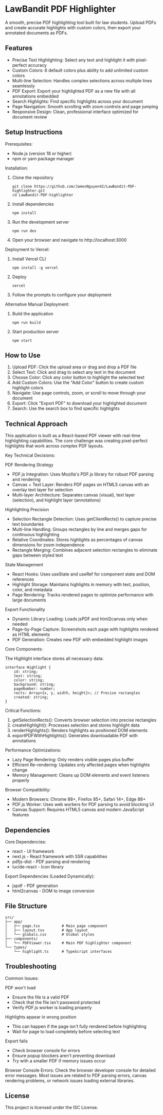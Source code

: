 ﻿# LawBandit PDF Highlighter

A smooth, precise PDF highlighting tool built for law students. Upload PDFs and create accurate highlights with custom colors, then export your annotated documents as PDFs.

## Features

- Precise Text Highlighting: Select any text and highlight it with pixel-perfect accuracy
- Custom Colors: 6 default colors plus ability to add unlimited custom colors
- Multi-line Selection: Handles complex selections across multiple lines seamlessly  
- PDF Export: Export your highlighted PDF as a new file with all annotations embedded
- Search Highlights: Find specific highlights across your document
- Page Navigation: Smooth scrolling with zoom controls and page jumping
- Responsive Design: Clean, professional interface optimized for document review

## Setup Instructions

Prerequisites:
- Node.js (version 18 or higher)
- npm or yarn package manager

Installation:

1. Clone the repository
   ```
   git clone https://github.com/JamesNguyen42/LawBandit-PDF-highlighter.git
   cd LawBandit-PDF-highlighter
   ```

2. Install dependencies
   ```
   npm install
   ```

3. Run the development server
   ```
   npm run dev
   ```

4. Open your browser and navigate to http://localhost:3000

Deployment to Vercel:

1. Install Vercel CLI
   ```
   npm install -g vercel
   ```

2. Deploy
   ```
   vercel
   ```

3. Follow the prompts to configure your deployment

Alternative Manual Deployment:

1. Build the application
   ```
   npm run build
   ```

2. Start production server
   ```
   npm start
   ```

## How to Use

1. Upload PDF: Click the upload area or drag and drop a PDF file
2. Select Text: Click and drag to select any text in the document
3. Choose Color: Click any color button to highlight the selected text
4. Add Custom Colors: Use the "Add Color" button to create custom highlight colors
5. Navigate: Use page controls, zoom, or scroll to move through your document
6. Export: Click "Export PDF" to download your highlighted document
7. Search: Use the search box to find specific highlights

## Technical Approach

This application is built as a React-based PDF viewer with real-time highlighting capabilities. The core challenge was creating pixel-perfect highlights that work across complex PDF layouts.

Key Technical Decisions:

PDF Rendering Strategy
- PDF.js Integration: Uses Mozilla's PDF.js library for robust PDF parsing and rendering
- Canvas + Text Layer: Renders PDF pages on HTML5 canvas with an overlay text layer for selection
- Multi-layer Architecture: Separates canvas (visual), text layer (selection), and highlight layer (annotations)

Highlighting Precision
- Selection Rectangle Detection: Uses getClientRects() to capture precise text boundaries
- Multi-line Handling: Groups rectangles by line and merges gaps for continuous highlighting
- Relative Coordinates: Stores highlights as percentages of canvas dimensions for zoom independence
- Rectangle Merging: Combines adjacent selection rectangles to eliminate gaps between styled text

State Management
- React Hooks: Uses useState and useRef for component state and DOM references
- Highlight Storage: Maintains highlights in memory with text, position, color, and metadata
- Page Rendering: Tracks rendered pages to optimize performance with large documents

Export Functionality
- Dynamic Library Loading: Loads jsPDF and html2canvas only when needed
- Page-by-Page Capture: Screenshots each page with highlights rendered as HTML elements
- PDF Generation: Creates new PDF with embedded highlight images

Core Components:

The Highlight interface stores all necessary data:
```
interface Highlight {
    id: string;
    text: string;
    color: string;
    background: string;
    pageNumber: number;
    rects: Array<{x, y, width, height}>; // Precise rectangles
    created: string;
}
```

Critical Functions:

1. getSelectionRects(): Converts browser selection into precise rectangles
2. createHighlight(): Processes selection and stores highlight data
3. renderHighlights(): Renders highlights as positioned DOM elements
4. exportPDFWithHighlights(): Generates downloadable PDF with annotations

Performance Optimizations:
- Lazy Page Rendering: Only renders visible pages plus buffer
- Efficient Re-rendering: Updates only affected pages when highlights change
- Memory Management: Cleans up DOM elements and event listeners properly

Browser Compatibility:
- Modern Browsers: Chrome 88+, Firefox 85+, Safari 14+, Edge 88+
- PDF.js Worker: Uses web workers for PDF parsing to avoid blocking UI
- Canvas Support: Requires HTML5 canvas and modern JavaScript features

## Dependencies

Core Dependencies:
- react - UI framework
- next.js - React framework with SSR capabilities
- pdfjs-dist - PDF parsing and rendering
- lucide-react - Icon library

Export Dependencies (Loaded Dynamically):
- jspdf - PDF generation
- html2canvas - DOM to image conversion

## File Structure

```
src/
├── app/
│   ├── page.tsx          # Main page component
│   ├── layout.tsx        # App layout
│   └── globals.css       # Global styles
├── components/
│   └── PDFViewer.tsx     # Main PDF highlighter component
└── types/
    └── highlight.ts      # TypeScript interfaces
```

## Troubleshooting

Common Issues:

PDF won't load
- Ensure the file is a valid PDF
- Check that the file isn't password protected
- Verify PDF.js worker is loading properly

Highlights appear in wrong position
- This can happen if the page isn't fully rendered before highlighting
- Wait for page to load completely before selecting text

Export fails
- Check browser console for errors
- Ensure popup blockers aren't preventing download
- Try with a smaller PDF if memory issues occur

Browser Console Errors:
Check the browser developer console for detailed error messages. Most issues are related to PDF parsing errors, canvas rendering problems, or network issues loading external libraries.

## License

This project is licensed under the ISC License.